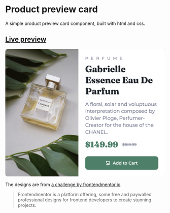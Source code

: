 # Product preview card

A simple product preview card component, built with html and css.

## [Live preview](https://product-preview-card-fm-alvs.netlify.app)

![Preview of the project](/assets/image.png)

The designs are from [a challenge by frontendmentor.io](https://www.frontendmentor.io/challenges/product-preview-card-component-GO7UmttRfa)

> Frontendmentor is a platform offering, some free and paywalled professional designs for frontend developers to create stunning projects.
